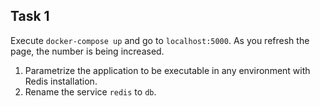 Task 1
------
Execute `docker-compose up` and go to `localhost:5000`. As you refresh the page, the number is being increased.

1. Parametrize the application to be executable in any environment with Redis installation.
2. Rename the service `redis` to `db`.
